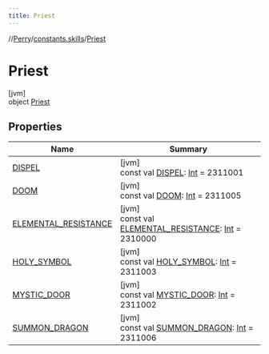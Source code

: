 ```yaml
---
title: Priest
---
```

//[Perry](../../../index.html)/[constants.skills](../index.html)/[Priest](index.html)



# Priest



[jvm]\
object [Priest](index.html)



## Properties


| Name | Summary |
|---|---|
| [DISPEL](-d-i-s-p-e-l.html) | [jvm]<br>const val [DISPEL](-d-i-s-p-e-l.html): [Int](https://kotlinlang.org/api/latest/jvm/stdlib/kotlin/-int/index.html) = 2311001 |
| [DOOM](-d-o-o-m.html) | [jvm]<br>const val [DOOM](-d-o-o-m.html): [Int](https://kotlinlang.org/api/latest/jvm/stdlib/kotlin/-int/index.html) = 2311005 |
| [ELEMENTAL_RESISTANCE](-e-l-e-m-e-n-t-a-l_-r-e-s-i-s-t-a-n-c-e.html) | [jvm]<br>const val [ELEMENTAL_RESISTANCE](-e-l-e-m-e-n-t-a-l_-r-e-s-i-s-t-a-n-c-e.html): [Int](https://kotlinlang.org/api/latest/jvm/stdlib/kotlin/-int/index.html) = 2310000 |
| [HOLY_SYMBOL](-h-o-l-y_-s-y-m-b-o-l.html) | [jvm]<br>const val [HOLY_SYMBOL](-h-o-l-y_-s-y-m-b-o-l.html): [Int](https://kotlinlang.org/api/latest/jvm/stdlib/kotlin/-int/index.html) = 2311003 |
| [MYSTIC_DOOR](-m-y-s-t-i-c_-d-o-o-r.html) | [jvm]<br>const val [MYSTIC_DOOR](-m-y-s-t-i-c_-d-o-o-r.html): [Int](https://kotlinlang.org/api/latest/jvm/stdlib/kotlin/-int/index.html) = 2311002 |
| [SUMMON_DRAGON](-s-u-m-m-o-n_-d-r-a-g-o-n.html) | [jvm]<br>const val [SUMMON_DRAGON](-s-u-m-m-o-n_-d-r-a-g-o-n.html): [Int](https://kotlinlang.org/api/latest/jvm/stdlib/kotlin/-int/index.html) = 2311006 |

